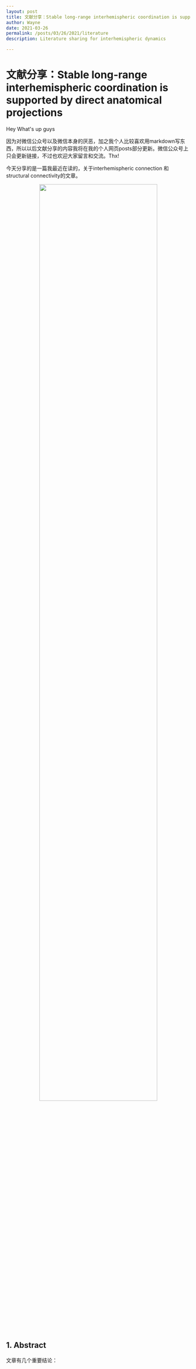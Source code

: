 ```yaml
---
layout: post
title: 文献分享：Stable long-range interhemispheric coordination is supported by direct anatomical projections
author: Wayne
date: 2021-03-26
permalink: /posts/03/26/2021/literature
description: Literature sharing for interhemispheric dynamics

---
```


# 文献分享：Stable long-range interhemispheric coordination is supported by direct anatomical projections

Hey What's up guys 

因为对微信公众号以及微信本身的厌恶，加之我个人比较喜欢用markdown写东西，所以以后文献分享的内容我将在我的个人网页posts部分更新。微信公众号上只会更新链接，不过也欢迎大家留言和交流。Thx!

今天分享的是一篇我最近在读的，关于interhemispheric connection 和 structural connectivity的文章。

<p align="center">
  <img src="https://user-images.githubusercontent.com/37648360/112678094-8a079e80-8e38-11eb-86c3-c5939f9227ac.png" width="80%" height="80%" />
</p>




## 1. Abstract

文章有几个重要结论：
